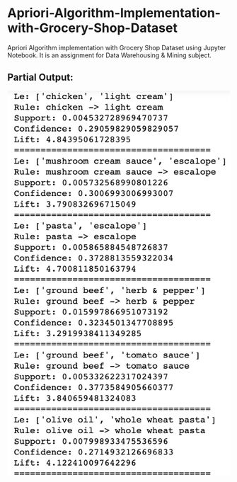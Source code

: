 # Apriori-Algorithm-Implementation-with-Grocery-Shop-Dataset
Apriori Algorithm implementation with Grocery Shop Dataset using Jupyter Notebook. It is an assignment for Data Warehousing &amp; Mining subject.




## Partial Output:


![alt text](https://github.com/OmRajpurkar/Apriori-Algorithm-Implementation-with-Grocery-Shop-Dataset/blob/master/Output%20Screenshot.png)
